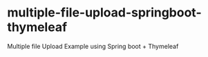 # multiple-file-upload-springboot-thymeleaf
Multiple file Upload Example using Spring boot + Thymeleaf
